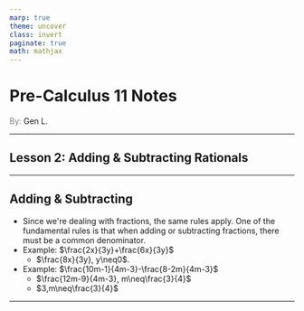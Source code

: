 ```yaml
---
marp: true
theme: uncover
class: invert
paginate: true
math: mathjax
---
```


# <!--fit--> Pre-Calculus 11 Notes
<span style="color:grey">By:</span> Gen L.

<!--_footer: In partnership with Hyperion University, 2023-->

---

## Lesson 2:  Adding & Subtracting Rationals

---

## Adding & Subtracting

* Since we're dealing with fractions, the same rules apply. One of the fundamental rules is that when adding or subtracting fractions, there must be a common denominator.
* Example: $\frac{2x}{3y}+\frac{6x}{3y}$
    * $\frac{8x}{3y}, y\neq0$.
* Example: $\frac{10m-1}{4m-3}-\frac{8-2m}{4m-3}$
    * $\frac{12m-9}{4m-3}, m\neq\frac{3}{4}$
    * $3,m\neq\frac{3}{4}$

---

